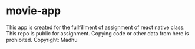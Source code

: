 # movie-app
This app is created for the fullfillment of assignment of react native class.
This repo is public for assignment. Copying code or other data from here is prohibited.
Copyright: Madhu
